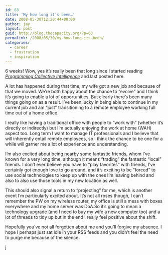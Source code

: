```yaml
---
id: 63
title: 'My how long it’s been…'
date: 2008-05-30T12:20:44+00:00
author: jay
layout: post
guid: http://blog.thecapacity.org/?p=63
permalink: /2008/05/30/my-how-long-its-been/
categories:
  - career
  - frustration
  - inspiration
---
```

6 weeks! Wow, yes it’s really been that long since I started reading _[Programming Collective Intelligence](http://blog.thecapacity.org/2008/04/17/oreilly-make-me-an-offer/ "My Programming Collective Intelligence Errata")_ and last posted here.

A lot has happened during that time, my wife got a new job and because of that we moved. We’re both happy about the chance to “evolve” and I think it’s going to enable a lot of opportunities. But clearly there’s been many things going on as a result. I’ve been lucky in being able to continue in my current job and am “just” transitioning to a remote employee working full time out of a home office.

I really like having a traditional office with people to “work with” (whether it’s directly or indirectly) but I’m actually enjoying the work at home (WAH) aspect too. Long term I want to manage IT professionals and I believe that will inherently entail remote employees, so I think the chance to be one for a while will garner me a lot of experience and understanding.

I’m also excited about being nearby some fantastic friends, whom I’ve known for a very long time, although it means “trading” the fantastic “local” friends. I don’t ever believe you have to “play favorites” with friends, I’ve certainly got enough love to go around, and it’s exciting to be “forced” to use social technologies to keep up with the ones I’m leaving behind and also to also use those tools in my new location as well.

This should also signal a return to “projecting” for me, which is another event I’m particularly excited about. It’s not all roses though, I can’t remember the PW on my wireless router, my office is still a mess with boxes everywhere and my home server was DoA.So it’s going to mean a technology upgrade (and I need to buy my wife a new computer too) and a lot of threads to tidy up but in the end I really feel positive about the shift.

Hopefully you’ve not all forgotten about me and you’ll forgive my absence. I hope I perhaps just sat idle in your RSS feeds and you didn’t feel the need to purge me because of the silence.

j

